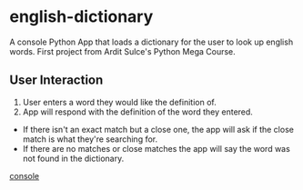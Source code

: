 # english-dictionary
A console Python App that loads a dictionary for the user to look up english words. First project from Ardit Sulce's Python Mega Course.

## User Interaction
1. User enters a word they would like the definition of.
2. App will respond with the definition of the word they entered.
  * If there isn't an exact match but a close one, the app will ask if the close match is what they're searching for.
  * If there are no matches or close matches the app will say the word was not found in the dictionary.

[console](IMG/console.png)